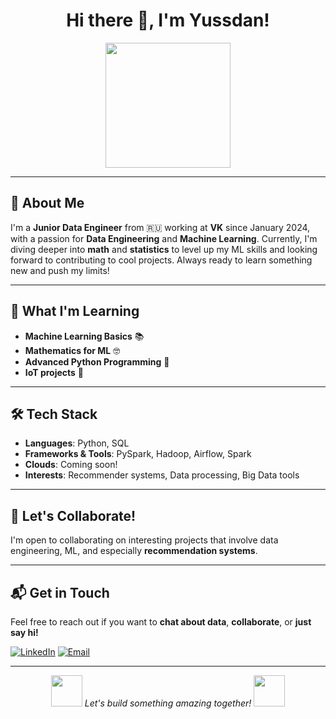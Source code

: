 <h1 align="center">Hi there 👋, I'm Yussdan!</h1>

<p align="center">
  <img src="https://media.giphy.com/media/836HiJc7pgzy8iNXCn/giphy.gif" width="200"/>
</p>

---

## 🚀 About Me

I'm a **Junior Data Engineer** from 🇷🇺 working at **VK** since January 2024, with a passion for **Data Engineering** and **Machine Learning**. Currently, I'm diving deeper into **math** and **statistics** to level up my ML skills and looking forward to contributing to cool projects. Always ready to learn something new and push my limits!

---

## 🌱 What I'm Learning

- **Machine Learning Basics** 📚
- **Mathematics for ML** 🤓
- **Advanced Python Programming** 🐍
- **IoT projects** 📡 

---

## 🛠️ Tech Stack

- **Languages**: Python, SQL
- **Frameworks & Tools**: PySpark, Hadoop, Airflow, Spark
- **Clouds**: Coming soon!
- **Interests**: Recommender systems, Data processing, Big Data tools

---

## 🤝 Let's Collaborate!

I'm open to collaborating on interesting projects that involve data engineering, ML, and especially **recommendation systems**. 

---

## 📬 Get in Touch

Feel free to reach out if you want to **chat about data**, **collaborate**, or **just say hi!**

[![LinkedIn](https://img.shields.io/badge/-LinkedIn-blue?style=flat&logo=Linkedin&logoColor=white)](https://www.linkedin.com/in/danil-yussupov-72713828a/)
[![Email](https://img.shields.io/badge/-Email-red?style=flat&logo=Gmail&logoColor=white)](mailto:Yussdan@gmail.com)

---

<p align="center">
  <img src="https://media.giphy.com/media/l3vR3z8jXlEme3X4Q/giphy.gif" width="50"/>
  <em>Let's build something amazing together!</em>
  <img src="https://media.giphy.com/media/l3vR3z8jXlEme3X4Q/giphy.gif" width="50"/>
</p>
